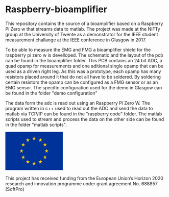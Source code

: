 # Raspberry-bioamplifier
This repository contains the source of a bioamplifier based on a Raspberry Pi Zero w that streams data to matlab. The project was made at the NIFTy group at the University of Twente as a demonstrator for the IEEE student measurement challange at the IEEE conference in Glasgow in 2017. 

To be able to measure the EMG and FMG a bioamplifier shield for the raspberry pi zero w is develloped. The schematic and the layout of the pcb can be found in the bioamplifier folder. This PCB contains an 24 bit ADC, a quad opamp for measurements and one aditional single opamp that can be used as a driven right leg. As this was a prototype, each opamp has many resistors placed around it that do not all have to be soldered. By soldering certain resistors the opamp can be configured as a FMG sensor or as an EMG sensor. The specific configuration used for the demo in Glasgow can be found in the folder "demo configuration"

The data form the adc is read out using an Raspberry Pi Zero W. The program written in c++ used to read out the ADC and send the data to matlab via TCP/IP can be found in the "raspberry code" folder. The matlab scripts used to stream and process the data on the other side can be found in the folder "matlab scripts".


<img src="/flag_yellow_low.jpg" width="180">

This project has received funding from the European Union’s Horizon 2020 research and innovation programme under grant agreement No. 688857 (SoftPro)
